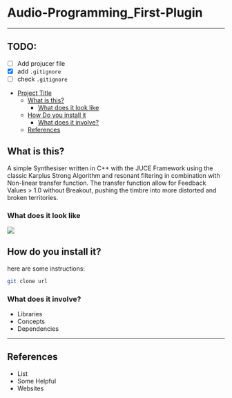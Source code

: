 # Audio-Programming_First-Plugin

---

## TODO:

- [ ] Add projucer file
- [x] add `.gitignore`
- [ ] check `.gitignore`

<!-- TOC depthFrom:1 depthTo:6 withLinks:1 updateOnSave:1 orderedList:0 -->

- [Project Title](#project-title)
	- [What is this?](#what-is-this)
		- [What does it look like](#what-does-it-look-like)
	- [How Do you install it](#how-do-you-install-it)
		- [What does it involve?](#what-does-it-involve)
	- [References](#references)

<!-- /TOC -->



## What is this?

A simple Synthesiser written in C++ with the JUCE Framework using the classic Karplus Strong Algorithm and resonant filtering in combination with Non-linear transfer function. The transfer function allow for Feedback Values > 1.0 without Breakout, pushing the timbre into more distorted and broken territories.

### What does it look like

![](https://cdn.pixabay.com/photo/2018/10/28/06/56/cat-3778010_1280.jpg)

## How do you install it?

here are some instructions:

```sh
git clone url
```

### What does it involve?

- Libraries
- Concepts
- Dependencies

---

## References

- List
- Some Helpful
- Websites
